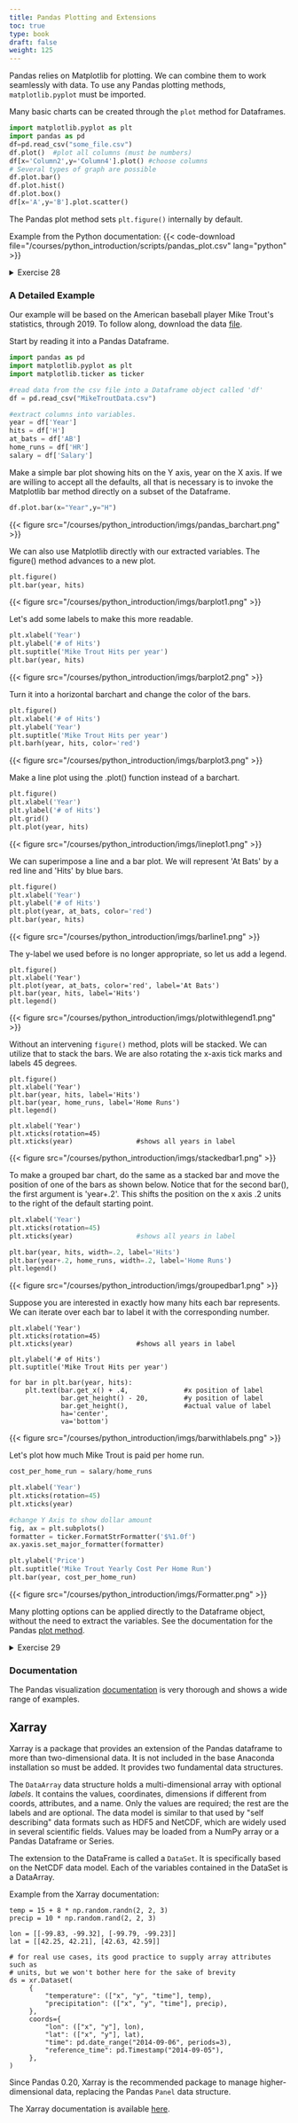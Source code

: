 ```yaml
---
title: Pandas Plotting and Extensions
toc: true
type: book
draft: false
weight: 125
---
```


Pandas relies on Matplotlib for plotting.  We can combine them to work seamlessly with data.  To use any Pandas plotting methods, `matplotlib.pyplot` must be imported. 

Many basic charts can be created through the `plot` method for Dataframes. 
```python
import matplotlib.pyplot as plt
import pandas as pd
df=pd.read_csv("some_file.csv")
df.plot()  #plot all columns (must be numbers)
df[x='Column2',y='Column4'].plot() #choose columns
# Several types of graph are possible
df.plot.bar()
df.plot.hist()
df.plot.box()
df[x='A',y='B'].plot.scatter() 
```
The Pandas plot method sets `plt.figure()` internally by default.

Example from the Python documentation:
{{< code-download file="/courses/python_introduction/scripts/pandas_plot.csv" lang="python" >}}
 
<details>
<summary> Exercise 28 </summary>
Return to the [bodyfat.csv](/data/bodyfat.csv) file from a previous exercise.
Use Pandas to read the data into a Dataframe.  Use your BMI ufuncs from Exercise
26 to compute BMI for each row.  Add a new column for BMI.  Plot BMI versus body fat percentage.  Look up the documentation for `pandas.plot.scatter` for this plot.  Does one value seem out of place?

One way to remove outliers is to compute the 25% and 75% quantiles, take the difference QIF=quantile(75)-quantile(25), then use 1.5*QIF as the threshold, i.e. anything less than quantile(25)-1.5*QIF or quantile(75)+1.5*QIF is rejected.

Figure out a way to set the BMI values that are outside the cutoffs to `np.nan` using the `.loc` method.  Redo the scatter plot.  Pandas automatically removes missing data.

{{< spoiler text="Example solution" >}}
{{code-download file="/courses/python_introduction/solns/bmi_pandas.py" lang="python" >}}
{{ /spoiler >}}

</details>

### A Detailed Example

Our example will be based on the American baseball player Mike Trout's statistics, through 2019.
To follow along, download the data [file](/data/MikeTroutData.csv).

Start by reading it into a Pandas Dataframe.

```python
import pandas as pd
import matplotlib.pyplot as plt  
import matplotlib.ticker as ticker

#read data from the csv file into a Dataframe object called 'df'
df = pd.read_csv("MikeTroutData.csv")

#extract columns into variables.
year = df['Year']
hits = df['H']
at_bats = df['AB']
home_runs = df['HR']
salary = df['Salary']
```
Make a simple bar plot showing hits on the Y axis, year on the X axis. If we are willing to accept all the defaults, all that is necessary is to invoke the Matplotlib bar method directly on a subset of the Dataframe.

```python
df.plot.bar(x="Year",y="H")
```
{{< figure src="/courses/python_introduction/imgs/pandas_barchart.png" >}}

We can also use Matplotlib directly with our extracted variables.  The figure() method advances to a new plot.
```python
plt.figure()
plt.bar(year, hits)
```
{{< figure src="/courses/python_introduction/imgs/barplot1.png" >}}

Let's add some labels to make this more readable.

```python
plt.xlabel('Year')
plt.ylabel('# of Hits')
plt.suptitle('Mike Trout Hits per year')
plt.bar(year, hits)
```
{{< figure src="/courses/python_introduction/imgs/barplot2.png" >}}

Turn it into a horizontal barchart and change the color of the bars.

```python
plt.figure()
plt.xlabel('# of Hits')
plt.ylabel('Year')
plt.suptitle('Mike Trout Hits per year')
plt.barh(year, hits, color='red')
```
{{< figure src="/courses/python_introduction/imgs/barplot3.png" >}}

Make a line plot using the .plot() function instead of a barchart.

```python
plt.figure()
plt.xlabel('Year')
plt.ylabel('# of Hits')
plt.grid()
plt.plot(year, hits)
```

{{< figure src="/courses/python_introduction/imgs/lineplot1.png" >}}

We can superimpose a line and a bar plot. We will represent 'At Bats' by a red line and 'Hits' by blue bars. 

```python
plt.figure()
plt.xlabel('Year')
plt.ylabel('# of Hits')
plt.plot(year, at_bats, color='red')
plt.bar(year, hits)
```
{{< figure src="/courses/python_introduction/imgs/barline1.png" >}}

The y-label we used before is no longer appropriate, so let us add a legend.

```
plt.figure()
plt.xlabel('Year')
plt.plot(year, at_bats, color='red', label='At Bats')
plt.bar(year, hits, label='Hits')
plt.legend()        
```
{{< figure src="/courses/python_introduction/imgs/plotwithlegend1.png" >}}

Without an intervening `figure()` method, plots will be stacked.  We can utilize that to stack the bars.  We are also rotating the x-axis tick marks and labels 45 degrees.

```
plt.figure()
plt.xlabel('Year')
plt.bar(year, hits, label='Hits')
plt.bar(year, home_runs, label='Home Runs')
plt.legend()

plt.xlabel('Year')
plt.xticks(rotation=45)
plt.xticks(year)                #shows all years in label
```
{{< figure src="/courses/python_introduction/imgs/stackedbar1.png" >}}

To make a grouped bar chart, do the same as a stacked bar and move the position of one of the bars as shown below. Notice that for the second bar(), the first argument is 'year+.2'. This shifts the position on the x axis .2 units to the right of the default starting point.
```python
plt.xlabel('Year')
plt.xticks(rotation=45)
plt.xticks(year)                #shows all years in label

plt.bar(year, hits, width=.2, label='Hits')
plt.bar(year+.2, home_runs, width=.2, label='Home Runs')
plt.legend()
```
{{< figure src="/courses/python_introduction/imgs/groupedbar1.png" >}}

Suppose you are interested in exactly how many hits each bar represents. We can iterate over each bar to label it with the corresponding number.

```
plt.xlabel('Year')
plt.xticks(rotation=45)
plt.xticks(year)                #shows all years in label

plt.ylabel('# of Hits')
plt.suptitle('Mike Trout Hits per year')

for bar in plt.bar(year, hits):
    plt.text(bar.get_x() + .4,              #x position of label
             bar.get_height() - 20,         #y position of label
             bar.get_height(),              #actual value of label
             ha='center',
             va='bottom')
```
{{< figure src="/courses/python_introduction/imgs/barwithlabels.png" >}}

Let's plot how much Mike Trout is paid per home run. 

```python
cost_per_home_run = salary/home_runs

plt.xlabel('Year')
plt.xticks(rotation=45)
plt.xticks(year)

#change Y Axis to show dollar amount
fig, ax = plt.subplots()
formatter = ticker.FormatStrFormatter('$%1.0f')
ax.yaxis.set_major_formatter(formatter)

plt.ylabel('Price')
plt.suptitle('Mike Trout Yearly Cost Per Home Run')
plt.bar(year, cost_per_home_run)
```
{{< figure src="/courses/python_introduction/imgs/Formatter.png" >}}

Many plotting options can be applied directly to the Dataframe object, without the need to extract the variables. See the documentation for the Pandas [plot method](https://pandas.pydata.org/pandas-docs/stable/reference/api/pandas.DataFrame.plot.html).

<details>
<summary> Exercise 29 </summary>

Download the file [pandas_demo.ipynb](/data/pandas_demo.ipynb) and the data files [eighthr.data](/data/eighthr.data) and [eightr.names](/data/eighthr.names). If you are using Windows, check that it does not append ".txt" to the data files.  You may need to open File Explorer, go to View, and check "File name extensions."  Open the notebook in JupyterLab or Jupyter.  Go through the exercises in each cell.

</details>

### Documentation

The Pandas visualization [documentation](https://pandas.pydata.org/pandas-docs/stable/user_guide/visualization.html) is very thorough and shows a wide range of examples.

## Xarray

Xarray is a package that provides an extension of the Pandas dataframe to more than two-dimensional data. It is not included in the base Anaconda installation so must be added.  It provides two fundamental data structures.

The `DataArray` data structure holds a multi-dimensional array with optional _labels_.  It contains the values, coordinates, dimensions if different from coords, attributes, and a name.  Only the values are required; the rest are the labels and are optional.  The data model is similar to that used by "self describing" data formats such as HDF5 and NetCDF, which are widely used in several scientific fields.  Values may be loaded from a NumPy array or a Pandas Dataframe or Series.

The extension to the DataFrame is called a `DataSet`.  It is specifically based on the NetCDF data model.  Each of the variables contained in the DataSet is a DataArray.  

Example from the Xarray documentation:
```no-highlight
temp = 15 + 8 * np.random.randn(2, 2, 3)
precip = 10 * np.random.rand(2, 2, 3)

lon = [[-99.83, -99.32], [-99.79, -99.23]]
lat = [[42.25, 42.21], [42.63, 42.59]]

# for real use cases, its good practice to supply array attributes such as
# units, but we won't bother here for the sake of brevity
ds = xr.Dataset(
     {
         "temperature": (["x", "y", "time"], temp),
         "precipitation": (["x", "y", "time"], precip),
     },
     coords={
         "lon": (["x", "y"], lon),
         "lat": (["x", "y"], lat),
         "time": pd.date_range("2014-09-06", periods=3),
         "reference_time": pd.Timestamp("2014-09-05"),
     },
)
```

Since Pandas 0.20, Xarray is the recommended package to manage higher-dimensional data, replacing the Pandas `Panel` data structure.

The Xarray documentation is available [here](https://pip.pypa.io/en/stable/getting-started/).
